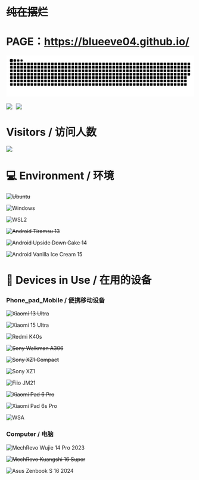 # ~~**纯在摆烂**~~
# PAGE：https://blueeve04.github.io/


![](https://github.com/BlueEve04/BlueEve04/blob/output/github-contribution-grid-snake-dark.svg)


<div style="display: flex; align-items: center;">
  <a href="https://github.com/Gurupreet" style="margin-right: 10px;">
    <img align="center" src="https://github-readme-stats.vercel.app/api?username=BlueEve04&show_icons=true&theme=dracula&hide_border=true"/>
  </a>
</br>
  <a href="https://github.com/Gurupreet" style="margin-right: 10px;">
    <img align="center" src="https://github-readme-stats.vercel.app/api/top-langs/?username=BlueEve04&layout=compact&hide_border=true&langs_count=15&theme=dracula"/>
  </a>
</div>



# Visitors / 访问人数

![](https://count.getloli.com/@BlueEve04?name=BlueEve04&theme=original-new&padding=6&offset=0&align=top&scale=1.5&pixelated=1&darkmode=auto)

# 💻 Environment / 环境

~~![Ubuntu](https://img.shields.io/badge/Ubuntu%2024%2e10%20LTS-DD4814?style=flat-square&logo=ubuntu&logoColor=ffffff)~~

![Windows](https://img.shields.io/badge/Windows%2011%20Pro%2024H2-00BBFF?style=flat-square&logo=Windows&logoColor=ffffff)

![WSL2](https://img.shields.io/badge/WSL2%20Ubuntu%2024%2e04%20LTS-DD4814?style=flat-square&logo=ubuntu&logoColor=ffffff)

~~![Android Tiramsu 13](https://img.shields.io/badge/Android%20Tiramsu%2013-3DDC84?style=flat-square&logo=android&logoColor=ffffff)~~

~~![Android Upside Down Cake 14](https://img.shields.io/badge/Android%20Upside%20Down%20Cake%2015-3DDC84?style=flat-square&logo=android&logoColor=ffffff)~~

![Android Vanilla Ice Cream 15](https://img.shields.io/badge/Android%20Vanilla%20Ice%20Cream%2015-3DDC84?style=flat-square&logo=android&logoColor=ffffff)


# 📱 Devices in Use / 在用的设备

### Phone_pad_Mobile / 便携移动设备
~~![Xiaomi 13 Ultra](https://img.shields.io/badge/Xiaomi%2013%20Ultra-FD4900?style=flat-square&logo=xiaomi&logoColor=ffffff)~~

![Xiaomi 15 Ultra](https://img.shields.io/badge/Xiaomi%2015%20Ultra-FD4900?style=flat-square&logo=xiaomi&logoColor=ffffff)

![Redmi K40s](https://img.shields.io/badge/Redmi%20K40s-FD4900?style=flat-square&logo=redmi&logoColor=ffffff)

~~![Sony Walkman A306](https://img.shields.io/badge/Sony%20Walkman%20A306-FD4900?style=flat-square&logo=sony&logoColor=ffffff)~~

~~![Sony XZ1 Compact](https://img.shields.io/badge/Sony%20XZ1%20ACompact-FD4900?style=flat-square&logo=sony&logoColor=ffffff)~~

![Sony XZ1](https://img.shields.io/badge/Sony%20XZ1-FD4900?style=flat-square&logo=sony&logoColor=ffffff)

![Fiio JM21](https://img.shields.io/badge/Fiio%20JM21-FD4900?style=flat-square&logo=fiio&logoColor=ffffff)

~~![Xiaomi Pad 6 Pro](https://img.shields.io/badge/Xiaomi%20Pad%206%20Pro-FD4900?style=flat-square&logo=xiaomi&logoColor=ffffff)~~

![Xiaomi Pad 6s Pro](https://img.shields.io/badge/Xiaomi%20Pad%206S%20Pro-FD4900?style=flat-square&logo=xiaomi&logoColor=ffffff)

![WSA](https://img.shields.io/badge/Windows%20Subsystem%20For%20Android%2013-3DDC84?style=flat-square&logo=Android&logoColor=ffffff)


### Computer / 电脑

![MechRevo Wujie 14 Pro 2023](https://img.shields.io/badge/MechRevo%20Wujie%2014%20Pro-2E2E2E?style=flat-square&logo=redmi&logoColor=ffffff)

~~![MechRevo Kuangshi 16 Super](https://img.shields.io/badge/MechRevo%20Kuangshi%2016%20Super-2E2E2E?style=flat-square&logo=redmi&logoColor=ffffff)~~

![Asus Zenbook S 16 2024](https://img.shields.io/badge/MechRevo%20Kuangshi%2016%20Super-2E2E2E?style=flat-square&logo=asus&logoColor=f0f0f0)


